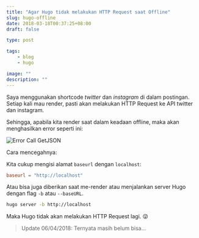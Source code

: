 ```yaml
---
title: "Agar Hugo tidak melakukan HTTP Request saat Offline"
slug: hugo-offline
date: 2018-03-18T00:37:25+08:00
draft: false

type: post

tags:
    - blog
    - hugo

image: ""
description: ""
---
```


Saya menggunakan shortcode *twitter* dan *instagram* di dalam postingan.
Setiap kali mau render, pasti akan melakukan HTTP Request ke API twitter dan instagram.

Sehingga, apabila kita render saat dalam keadaan offline, maka akan menghasilkan
error seperti ini:

![Error Call GetJSON](/img/hugo/error-getjson.png)

Cara mencegahnya:

Kita cukup mengisi alamat `baseurl` dengan `localhost`:

```toml
baseurl = "http://localhost"
```

Atau bisa juga diberikan saat me-render atau menjalankan server Hugo
dengan flag `-b` atau `--baseURL`.

```bash
hugo server -b http://localhost
```

Maka Hugo tidak akan melakukan HTTP Request lagi. 😜

> Update 06/04/2018: Ternyata masih belum bisa...